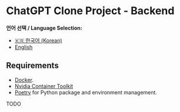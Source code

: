 # ChatGPT Clone Project - Backend

**언어 선택 / Language Selection:**

- [🇰🇷 한국어 (Korean)](readme.ko.md)
- [English](readme.md)

## Requirements

* [Docker](https://www.docker.com/).
* [Nvidia Container Toolkit](https://docs.nvidia.com/datacenter/cloud-native/container-toolkit/latest/install-guide.html)
* [Poetry](https://python-poetry.org/) for Python package and environment management.

TODO
